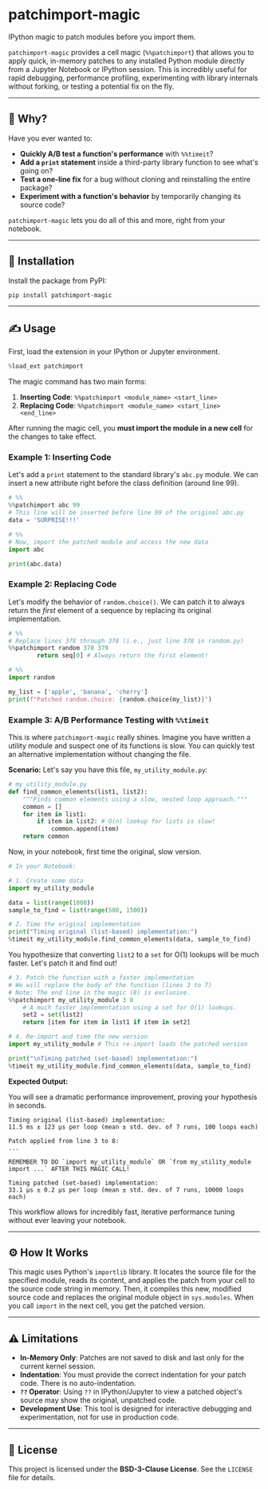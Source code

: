 # patchimport-magic

IPython magic to patch modules before you import them.

`patchimport-magic` provides a cell magic (`%%patchimport`) that allows you to apply quick, in-memory patches to any installed Python module directly from a Jupyter Notebook or IPython session. This is incredibly useful for rapid debugging, performance profiling, experimenting with library internals without forking, or testing a potential fix on the fly.

---

## 🤔 Why?

Have you ever wanted to:

- **Quickly A/B test a function's performance** with `%%timeit`?
- **Add a `print` statement** inside a third-party library function to see what's going on?
- **Test a one-line fix** for a bug without cloning and reinstalling the entire package?
- **Experiment with a function's behavior** by temporarily changing its source code?

`patchimport-magic` lets you do all of this and more, right from your notebook.

---

## 🚀 Installation

Install the package from PyPI:

```bash
pip install patchimport-magic
```

---

## ✍️ Usage

First, load the extension in your IPython or Jupyter environment.

```python
%load_ext patchimport
```

The magic command has two main forms:

1.  **Inserting Code**: `%%patchimport <module_name> <start_line>`
2.  **Replacing Code**: `%%patchimport <module_name> <start_line> <end_line>`

After running the magic cell, you **must import the module in a new cell** for the changes to take effect.

### Example 1: Inserting Code

Let's add a `print` statement to the standard library's `abc.py` module. We can insert a new attribute right before the class definition (around line 99).

```python
# %%
%%patchimport abc 99
# This line will be inserted before line 99 of the original abc.py
data = 'SURPRISE!!!'

# %%
# Now, import the patched module and access the new data
import abc

print(abc.data)
```

### Example 2: Replacing Code

Let's modify the behavior of `random.choice()`. We can patch it to always return the _first_ element of a sequence by replacing its original implementation.

```python
# %%
# Replace lines 378 through 378 (i.e., just line 378 in random.py)
%%patchimport random 378 379
        return seq[0] # Always return the first element!

# %%
import random

my_list = ['apple', 'banana', 'cherry']
print(f"Patched random.choice: {random.choice(my_list)}")
```

### Example 3: A/B Performance Testing with `%%timeit`

This is where `patchimport-magic` really shines. Imagine you have written a utility module and suspect one of its functions is slow. You can quickly test an alternative implementation without changing the file.

**Scenario:** Let's say you have this file, `my_utility_module.py`:

```python
# my_utility_module.py
def find_common_elements(list1, list2):
    """Finds common elements using a slow, nested loop approach."""
    common = []
    for item in list1:
        if item in list2: # O(n) lookup for lists is slow!
            common.append(item)
    return common
```

Now, in your notebook, first time the original, slow version.

```python
# In your Notebook:

# 1. Create some data
import my_utility_module

data = list(range(1000))
sample_to_find = list(range(500, 1500))

# 2. Time the original implementation
print("Timing original (list-based) implementation:")
%timeit my_utility_module.find_common_elements(data, sample_to_find)
```

You hypothesize that converting `list2` to a `set` for O(1) lookups will be much faster. Let's patch it and find out\!

```python
# 3. Patch the function with a faster implementation
# We will replace the body of the function (lines 3 to 7)
# Note: The end line in the magic (8) is exclusive.
%%patchimport my_utility_module 3 8
    # A much faster implementation using a set for O(1) lookups.
    set2 = set(list2)
    return [item for item in list1 if item in set2]

# 4. Re-import and time the new version
import my_utility_module # This re-import loads the patched version

print("\nTiming patched (set-based) implementation:")
%timeit my_utility_module.find_common_elements(data, sample_to_find)
```

**Expected Output:**

You will see a dramatic performance improvement, proving your hypothesis in seconds.

```
Timing original (list-based) implementation:
11.5 ms ± 123 µs per loop (mean ± std. dev. of 7 runs, 100 loops each)

Patch applied from line 3 to 8:
...

REMEMBER TO DO `import my_utility_module` OR `from my_utility_module import ...` AFTER THIS MAGIC CALL!

Timing patched (set-based) implementation:
33.1 µs ± 0.2 µs per loop (mean ± std. dev. of 7 runs, 10000 loops each)
```

This workflow allows for incredibly fast, iterative performance tuning without ever leaving your notebook.

---

## ⚙️ How It Works

This magic uses Python's `importlib` library. It locates the source file for the specified module, reads its content, and applies the patch from your cell to the source code string in memory. Then, it compiles this new, modified source code and replaces the original module object in `sys.modules`. When you call `import` in the next cell, you get the patched version.

---

## ⚠️ Limitations

- **In-Memory Only**: Patches are not saved to disk and last only for the current kernel session.
- **Indentation**: You must provide the correct indentation for your patch code. There is no auto-indentation.
- **`??` Operator**: Using `??` in IPython/Jupyter to view a patched object's source may show the original, unpatched code.
- **Development Use**: This tool is designed for interactive debugging and experimentation, not for use in production code.

---

## 📄 License

This project is licensed under the **BSD-3-Clause License**. See the `LICENSE` file for details.
